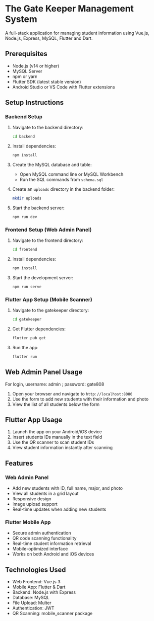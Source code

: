 # The Gate Keeper Management System

A full-stack application for managing student information using Vue.js, Node.js, Express, MySQL, Flutter and Dart.

## Prerequisites

- Node.js (v14 or higher)
- MySQL Server
- npm or yarn
- Flutter SDK (latest stable version)
- Android Studio or VS Code with Flutter extensions

## Setup Instructions

### Backend Setup

1. Navigate to the backend directory:
   ```bash
   cd backend
   ```

2. Install dependencies:
   ```bash
   npm install
   ```

3. Create the MySQL database and table:
   - Open MySQL command line or MySQL Workbench
   - Run the SQL commands from `schema.sql`

4. Create an `uploads` directory in the backend folder:
   ```bash
   mkdir uploads
   ```

5. Start the backend server:
   ```bash
   npm run dev
   ```

### Frontend Setup (Web Admin Panel)

1. Navigate to the frontend directory:
   ```bash
   cd frontend
   ```

2. Install dependencies:
   ```bash
   npm install
   ```

3. Start the development server:
   ```bash
   npm run serve
   ```

### Flutter App Setup (Mobile Scanner)

1. Navigate to the gatekeeper directory:
   ```bash
   cd gatekeeper
   ```

2. Get Flutter dependencies:
   ```bash
   flutter pub get
   ```

3. Run the app:
   ```bash
   flutter run
   ```

## Web Admin Panel Usage

For login, username: admin ; password: gate808

1. Open your browser and navigate to `http://localhost:8080`
2. Use the form to add new students with their information and photo
3. View the list of all students below the form

## Flutter App Usage

1. Launch the app on your Android/iOS device
2. Insert students IDs manually in the text field
3. Use the QR scanner to scan student IDs
4. View student information instantly after scanning

## Features

### Web Admin Panel
- Add new students with ID, full name, major, and photo
- View all students in a grid layout
- Responsive design
- Image upload support
- Real-time updates when adding new students

### Flutter Mobile App
- Secure admin authentication
- QR code scanning functionality
- Real-time student information retrieval
- Mobile-optimized interface
- Works on both Android and iOS devices

## Technologies Used

- Web Frontend: Vue.js 3
- Mobile App: Flutter & Dart
- Backend: Node.js with Express
- Database: MySQL
- File Upload: Multer
- Authentication: JWT
- QR Scanning: mobile_scanner package 